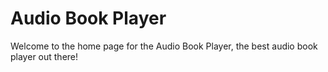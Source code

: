 # Audio Book Player
Welcome to the home page for the Audio Book Player, the best audio book player out there!
